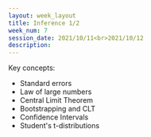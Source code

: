 ```yaml
---
layout: week_layout
title: Inference 1/2
week_num: 7
session_date: 2021/10/11<br>2021/10/12
description:
---
```


Key concepts:
  - Standard errors
  - Law of large numbers
  - Central Limit Theorem
  - Bootstrapping and CLT
  - Confidence Intervals
  - Student's t-distributions